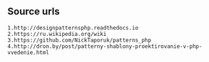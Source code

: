## Source urls
    1.http://designpatternsphp.readthedocs.io
    2.https://ru.wikipedia.org/wiki
    3.https://github.com/NickTaporuk/patterns_php
    4.http://dron.by/post/patterny-shablony-proektirovanie-v-php-vvedenie.html